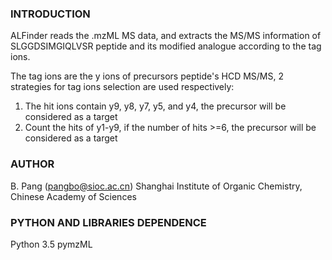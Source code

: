 ### INTRODUCTION

ALFinder reads the .mzML MS data, and extracts the MS/MS information of SLGGDSIMGIQLVSR peptide and its modified analogue according to the tag ions.

The tag ions are the y ions of precursors peptide's HCD MS/MS, 2 strategies for tag ions selection are used respectively:
1. The hit ions contain y9, y8, y7, y5, and y4, the precursor will be considered as a target
2. Count the hits of y1-y9, if the number of hits >=6, the precursor will be considered as a target


### AUTHOR
B. Pang (pangbo@sioc.ac.cn)
Shanghai Institute of Organic Chemistry, Chinese Academy of Sciences

### PYTHON AND LIBRARIES DEPENDENCE

Python 3.5
pymzML
